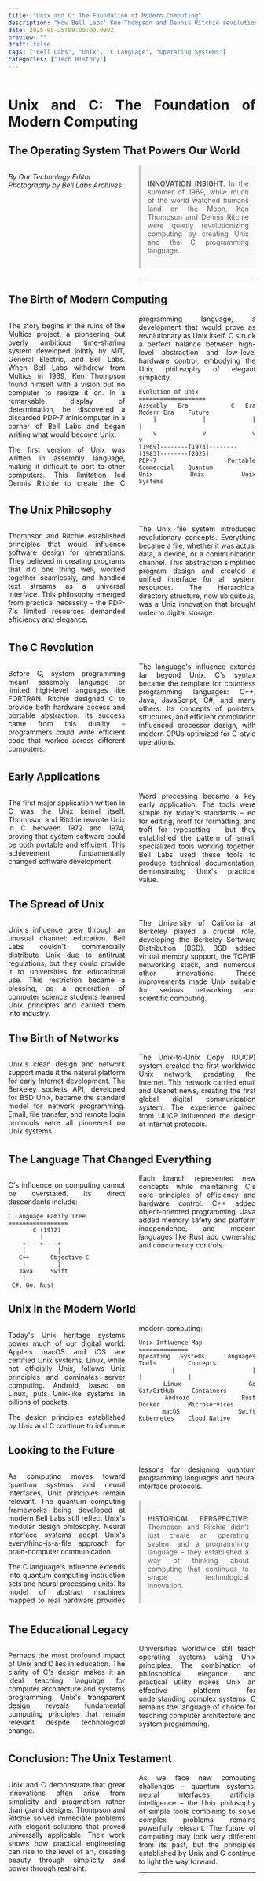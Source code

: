 ```yaml
---
title: "Unix and C: The Foundation of Modern Computing"
description: "How Bell Labs' Ken Thompson and Dennis Ritchie revolutionized computing"
date: 2025-05-25T09:00:00.000Z
preview: ""
draft: false
tags: ["Bell Labs", "Unix", "C Language", "Operating Systems"]
categories: ["Tech History"]
---
```


<div class="two-column">

# Unix and C: The Foundation of Modern Computing
## The Operating System That Powers Our World

*By Our Technology Editor*  
*Photography by Bell Labs Archives*

> **INNOVATION INSIGHT**: In the summer of 1969, while much of the world watched humans land on the Moon, Ken Thompson and Dennis Ritchie were quietly revolutionizing computing by creating Unix and the C programming language.

-------------------

## The Birth of Modern Computing

The story begins in the ruins of the Multics project, a pioneering but overly ambitious time-sharing system developed jointly by MIT, General Electric, and Bell Labs. When Bell Labs withdrew from Multics in 1969, Ken Thompson found himself with a vision but no computer to realize it on. In a remarkable display of determination, he discovered a discarded PDP-7 minicomputer in a corner of Bell Labs and began writing what would become Unix.

The first version of Unix was written in assembly language, making it difficult to port to other computers. This limitation led Dennis Ritchie to create the C programming language, a development that would prove as revolutionary as Unix itself. C struck a perfect balance between high-level abstraction and low-level hardware control, embodying the Unix philosophy of elegant simplicity.

```ascii
Evolution of Unix
===================
Assembly Era    C Era         Modern Era    Future
    |             |             |             |
    v             v             v             v
[1969]--------[1973]--------[1983]--------[2025]
PDP-7         Portable      Commercial    Quantum
Unix          Unix          Unix          Systems
```

## The Unix Philosophy

Thompson and Ritchie established principles that would influence software design for generations. They believed in creating programs that did one thing well, worked together seamlessly, and handled text streams as a universal interface. This philosophy emerged from practical necessity – the PDP-7's limited resources demanded efficiency and elegance.

The Unix file system introduced revolutionary concepts. Everything became a file, whether it was actual data, a device, or a communication channel. This abstraction simplified program design and created a unified interface for all system resources. The hierarchical directory structure, now ubiquitous, was a Unix innovation that brought order to digital storage.

## The C Revolution

Before C, system programming meant assembly language or limited high-level languages like FORTRAN. Ritchie designed C to provide both hardware access and portable abstraction. Its success came from this duality – programmers could write efficient code that worked across different computers.

The language's influence extends far beyond Unix. C's syntax became the template for countless programming languages: C++, Java, JavaScript, C#, and many others. Its concepts of pointers, structures, and efficient compilation influenced processor design, with modern CPUs optimized for C-style operations.

## Early Applications

The first major application written in C was the Unix kernel itself. Thompson and Ritchie rewrote Unix in C between 1972 and 1974, proving that system software could be both portable and efficient. This achievement fundamentally changed software development.

Word processing became a key early application. The tools were simple by today's standards – ed for editing, nroff for formatting, and troff for typesetting – but they established the pattern of small, specialized tools working together. Bell Labs used these tools to produce technical documentation, demonstrating Unix's practical value.

## The Spread of Unix

Unix's influence grew through an unusual channel: education. Bell Labs couldn't commercially distribute Unix due to antitrust regulations, but they could provide it to universities for educational use. This restriction became a blessing, as a generation of computer science students learned Unix principles and carried them into industry.

The University of California at Berkeley played a crucial role, developing the Berkeley Software Distribution (BSD). BSD added virtual memory support, the TCP/IP networking stack, and numerous other innovations. These improvements made Unix suitable for serious networking and scientific computing.

## The Birth of Networks

Unix's clean design and network support made it the natural platform for early Internet development. The Berkeley sockets API, developed for BSD Unix, became the standard model for network programming. Email, file transfer, and remote login protocols were all pioneered on Unix systems.

The Unix-to-Unix Copy (UUCP) system created the first worldwide Unix network, predating the Internet. This network carried email and Usenet news, creating the first global digital communication system. The experience gained from UUCP influenced the design of Internet protocols.

## The Language That Changed Everything

C's influence on computing cannot be overstated. Its direct descendants include:

```ascii
C Language Family Tree
=================
       C (1972)
         |
    +----+----+
    |         |
   C++      Objective-C
    |         |
   Java     Swift
    |
 C#, Go, Rust
```

Each branch represented new concepts while maintaining C's core principles of efficiency and hardware control. C++ added object-oriented programming, Java added memory safety and platform independence, and modern languages like Rust add ownership and concurrency controls.

## Unix in the Modern World

Today's Unix heritage systems power much of our digital world. Apple's macOS and iOS are certified Unix systems. Linux, while not officially Unix, follows Unix principles and dominates server computing. Android, based on Linux, puts Unix-like systems in billions of pockets.

The design principles established by Unix and C continue to influence modern computing:

```ascii
Unix Influence Map
==============
Operating Systems  Languages    Tools         Concepts
      |              |           |             |
    Linux           Go        Git/GitHub     Containers
    Android        Rust       Docker        Microservices
    macOS          Swift      Kubernetes    Cloud Native
```

## Looking to the Future

As computing moves toward quantum systems and neural interfaces, Unix principles remain relevant. The quantum computing frameworks being developed at modern Bell Labs still reflect Unix's modular design philosophy. Neural interface systems adopt Unix's everything-is-a-file approach for brain-computer communication.

The C language's influence extends into quantum computing instruction sets and neural processing units. Its model of abstract machines mapped to real hardware provides lessons for designing quantum programming languages and neural interface protocols.

> **HISTORICAL PERSPECTIVE**: 
> Thompson and Ritchie didn't just create an operating 
> system and a programming language – they established 
> a way of thinking about computing that continues to 
> shape technological innovation.

## The Educational Legacy

Perhaps the most profound impact of Unix and C lies in education. The clarity of C's design makes it an ideal teaching language for computer architecture and systems programming. Unix's transparent design reveals fundamental computing principles that remain relevant despite technological change.

Universities worldwide still teach operating systems using Unix principles. The combination of philosophical elegance and practical utility makes Unix an effective platform for understanding complex systems. C remains the language of choice for teaching computer architecture and system programming.

## Conclusion: The Unix Testament

Unix and C demonstrate that great innovations often arise from simplicity and pragmatism rather than grand designs. Thompson and Ritchie solved immediate problems with elegant solutions that proved universally applicable. Their work shows how practical engineering can rise to the level of art, creating beauty through simplicity and power through restraint.

As we face new computing challenges – quantum systems, neural interfaces, artificial intelligence – the Unix philosophy of simple tools combining to solve complex problems remains powerfully relevant. The future of computing may look very different from its past, but the principles established by Unix and C continue to light the way forward.

---



</div>

<style>
.two-column {
    column-count: 2;
    column-gap: 2em;
    text-align: justify;
    hyphens: auto;
}

.two-column h1, .two-column h2 {
    column-span: all;
}

.two-column pre {
    white-space: pre-wrap;
    break-inside: avoid;
}

blockquote {
    background: #f9f9f9;
    border-left: 4px solid #ccc;
    margin: 1.5em 0;
    padding: 1em;
    break-inside: avoid;
}

table {
    width: 100%;
    border-collapse: collapse;
    break-inside: avoid;
}

td, th {
    border: 1px solid #ddd;
    padding: 8px;
}
</style>
